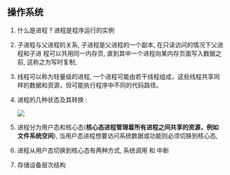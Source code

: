 ## 操作系统

1. 什么是进程 ? 进程是程序运行的实例

2. 子进程与父进程的关系, 子进程是父进程的一个副本, 在只读访问的情况下父进程和子进 程可以共用同一内存页, 直到其中一个进程向某内存页面写入数据之前, 这称之为写时复制,  

3. 线程可以称为轻量级的进程,  一个进程可能由若干线程组成，这些线程共享同样的数据和资源，但可能执行程序中不同的代码路径。 

4. 进程的几种状态及其转换 :

   ![](https://github.com/yang1443261811/learningNotes/blob/master/img/34CD7633-1FB8-4483-BCDA-B3EB0EAD4710.png)

5. 进程分为用户态和核心态(**核心态进程管理着所有进程之间共享的资源，例如文件系统空间**), 当用户态进程想要访问系统数据或功能则必须切换到核心态,

6. 进程从用户态切换到核心态有两种方式, 系统调用 和 中断

7. 存储设备层次结构





